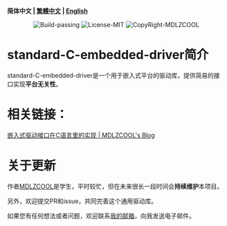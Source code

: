 **简体中文 | [繁體中文](./README_zh-tw.md) | [English](./README_en-us.md)**

<div align="center">
  <img src="https://img.shields.io/badge/Build-passing-%2396C40F" alt="Build-passing"/>
  <img src="https://img.shields.io/badge/License-MIT-%2396C40F" alt="License-MIT"/>
  <img src="https://img.shields.io/badge/CopyRight-MDLZCOOL-%2396C40F" alt="CopyRight-MDLZCOOL"/>
</div>

# standard-C-embedded-driver简介

standard-C-embedded-driver是一个用于嵌入式平台的驱动库，提供简易的接口实现**平台无关性**。

# 相关链接：

[嵌入式驱动接口在C语言里的实现 | MDLZCOOL's Blog](https://mdlzcool.github.io/post/cdb42980.html)

# 关于更新

作者[MDLZCOOL](https://github.com/MDLZCOOL/)是学生，平时较忙，但在未来很长一段时间会**持续维护**本项目。

另外，欢迎提交PR和issue，共同完善这个通用驱动库。

如果您有任何想法或者问题，欢迎联系[我的邮箱](mdlzcool@foxmail.com)，向我发送电子邮件。
